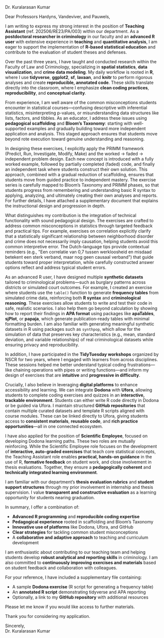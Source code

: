 Dr. Kuralarasan Kumar

Dear Professors Hardyns, Vandeviver, and Pauwels,

I am writing to express my strong interest in the position of **Teaching Assistant** (ref. 202506/RE23/PA/003) within our department. As a **postdoctoral researcher in criminology** in our faculty and an **advanced R user** with extensive experience in **teaching** and **quantitative analysis**, I am eager to support the implementation of **R-based statistical education** and contribute to the evaluation of student theses and defenses.

Over the past three years, I have taught and conducted research within the Faculty of Law and Criminology, specializing in **spatial statistics**, **data visualization**, and **crime data modeling**. My daily workflow is rooted in **R**, where I use **tidyverse**, **ggplot2**, **sf**, **lavaan**, and **knitr** to perform rigorous analyses and create **reproducible, annotated code**. These skills translate directly into the classroom, where I emphasize **clean coding practices**, **reproducibility**, and **conceptual clarity**.

From experience, I am well aware of the common misconceptions students encounter in statistical courses—confusing descriptive with inferential statistics, misinterpreting p-values, or misunderstanding data structures like lists, factors, and tibbles. As an educator, I address these issues using **pedagogical scaffolding** and **Bloom’s Taxonomy**: starting with well-supported examples and gradually building toward more independent application and analysis. This staged approach ensures that students move beyond rote execution toward genuine understanding and reasoning.

In designing these exercises, I explicitly apply the PRIMM framework (Predict, Run, Investigate, Modify, Make) and the worked → faded → independent problem design. Each new concept is introduced with a fully worked example, followed by partially completed (faded) code, and finally an independent task where students construct their own solution. This approach, combined with a gradual reduction of scaffolding, ensures that students move from guided practice to independent mastery. The exercise series is carefully mapped to Bloom’s Taxonomy and PRIMM phases, so that students progress from remembering and understanding basic R syntax to applying, analyzing, and ultimately creating their own analyses and reports. For further details, I have attached a supplementary document that explains the instructional design and progression in depth.

What distinguishes my contribution is the integration of technical functionality with sound pedagogical design. The exercises are crafted to address common misconceptions in statistics through targeted feedback and practical tips. For example, exercises on correlation explicitly clarify that a statistically significant relationship between neighborhood disorder and crime does not necessarily imply causation, helping students avoid this common interpretive error. The Dutch-language tips provide contextual reminders (e.g., "Een correlatie van 0,7 tussen werkloosheid en misdaad betekent een sterk verband, maar nog geen causaal verband") that guide students toward proper interpretation, while carefully constructed answer options reflect and address typical student errors.

As an advanced R user, I have designed multiple **synthetic datasets** tailored to criminological problems—such as burglary patterns across districts or simulated court outcomes. For example, I created an exercise where students use the `table()` function to generate **frequency tables** from simulated crime data, reinforcing both **R syntax** and **criminological reasoning**. These exercises allow students to write and test their code in safe, realistic scenarios. I also help them go beyond calculation by showing how to report their findings in **APA format** using packages like **apaTables**, **sjPlot**, or **papaja**, which generate publication-ready tables with minimal formatting burden. I am also familiar with generating meaningful synthetic datasets in R using packages such as `synthpop`, which allow for the simulation of data that preserves key characteristics (e.g., mean, standard deviation, and variable relationships) of real criminological datasets while ensuring privacy and reproducibility.

In addition, I have participated in the **TidyTuesday workshops** organized by NSCR for two years, where I engaged with learners from across disciplines. These sessions helped me better understand typical coding frustrations—like chaining operations with pipes or writing functions—and inform my design of exercises that are **intuitive** and **progressive in difficulty**.

Crucially, I also believe in leveraging **digital platforms** to enhance accessibility and learning. We can integrate **Dodona** with **Ufora**, allowing students to complete coding exercises and quizzes in an **interactive, trackable environment**. Students can either write R code directly in Dodona or be guided via Ufora. I maintain structured **GitHub repositories** that contain multiple curated datasets and template R scripts aligned with course modules. These can be linked directly to Ufora, giving students access to **consistent materials**, **reusable code**, and **rich practice opportunities**—all in one connected ecosystem.

I have also applied for the position of **Scientific Employee**, focused on developing Dodona learning paths. These two roles are mutually reinforcing. While the Scientific Employee role focuses on the development of **interactive, auto-graded exercises** that teach core statistical concepts, the Teaching Assistant role enables **practical, hands-on guidance** in the use of R, **formative feedback** on student work, and close involvement in thesis evaluations. Together, they ensure a **pedagogically coherent** and **technically integrated learning environment**.

I am familiar with our department’s **thesis evaluation rubrics** and **student support structures** through my prior involvement in internship and thesis supervision. I value **transparent and constructive evaluation** as a learning opportunity for students nearing graduation.

In summary, I offer a combination of:

- **Advanced R programming** and **reproducible coding expertise**
- **Pedagogical experience** rooted in scaffolding and Bloom’s Taxonomy
- **Innovative use of platforms** like Dodona, Ufora, and GitHub
- **Clear strategies** for tackling common student misconceptions
- A **collaborative and adaptive approach** to teaching and curriculum development

I am enthusiastic about contributing to our teaching team and helping students develop **robust analytical and reporting skills** in criminology. I am also committed to **continuously improving exercises and materials** based on student feedback and collaboration with colleagues.

For your reference, I have included a supplementary file containing:
- A sample **Dodona exercise** (R script for generating a frequency table)
- An **annotated R script** demonstrating tidyverse and APA reporting
- Optionally, a link to my **GitHub repository** with additional resources

Please let me know if you would like access to further materials.

Thank you for considering my application.

Sincerely,  
Dr. Kuralarasan Kumar
